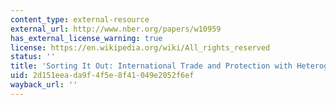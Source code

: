 ```yaml
---
content_type: external-resource
external_url: http://www.nber.org/papers/w10959
has_external_license_warning: true
license: https://en.wikipedia.org/wiki/All_rights_reserved
status: ''
title: 'Sorting It Out: International Trade and Protection with Heterogeneous Workers'
uid: 2d151eea-da9f-4f5e-8f41-049e2052f6ef
wayback_url: ''
---
```

